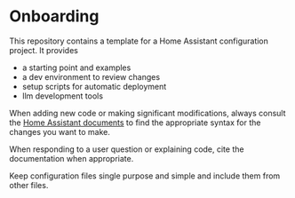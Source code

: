 # Onboarding

This repository contains a template for a Home Assistant configuration project. It provides 
- a starting point and examples
- a dev environment to review changes
- setup scripts for automatic deployment
- llm development tools

When adding new code or making significant modifications, always consult the [Home Assistant documents](../dev/docs/llms.txt) to find the appropriate syntax for the changes you want to make. 

When responding to a user question or explaining code, cite the documentation when appropriate. 

Keep configuration files single purpose and simple and include them from other files. 